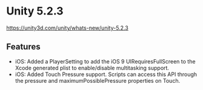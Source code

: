 # Unity 5.2.3
https://unity3d.com/unity/whats-new/unity-5.2.3

## Features

<ul>
<li>iOS:  Added a PlayerSetting to add the iOS 9 UIRequiresFullScreen to the Xcode generated plist to enable/disable multitasking support.</li>
<li>iOS:  Added Touch Pressure support. Scripts can access this API through the pressure and maximumPossiblePressure properties on Touch.</li>
</ul>
